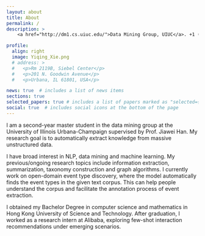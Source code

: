 ```yaml
---
layout: about
title: About
permalink: /
description: >
    <a href="http://dm1.cs.uiuc.edu/">Data Mining Group, UIUC</a>. +1 (518) 763-5018

profile:
  align: right
  image: Yiqing_Xie.png
  # address: >
  #   <p>Rm 2119B, Siebel Center</p>
  #   <p>201 N. Goodwin Avenue</p>
  #   <p>Urbana, IL 61801, USA</p>

news: true  # includes a list of news items
sections: true
selected_papers: true # includes a list of papers marked as "selected={true}"
social: true  # includes social icons at the bottom of the page
---
```


I am a second-year master student in the data mining group at the University of Illinois Urbana-Champaign supervised by Prof. Jiawei Han. My research goal is to automatically extract knowledge from massive unstructured data.

I have broad interest in NLP, data mining and machine learning. My previous/ongoing research topics include information extraction, summarization, taxonomy construction and graph algorithms. I currently work on open-domain event type discovery, where the model automatically finds the event types in the given text corpus. This can help people understand the corpus and facilitate the annotation process of event extraction.
 
I obtained my Bachelor Degree in computer science and mathematics in Hong Kong University of Science and Technology. After graduation, I worked as a research intern at Alibaba, exploring few-shot interaction recommendations under emerging scenarios.

<!---
Test

Write your biography here. Tell the world about yourself. Link to your favorite [subreddit](http://reddit.com){:target="\_blank"}. You can put a picture in, too. The code is already in, just name your picture `prof_pic.jpg` and put it in the `img/` folder.

Put your address / P.O. box / other info right below your picture. You can also disable any these elements by editing `profile` property of the YAML header of your `_pages/about.md`. Edit `_bibliography/papers.bib` and Jekyll will render your [publications page](/al-folio/publications/) automatically.

Link to your social media connections, too. This theme is set up to use [Font Awesome icons](http://fortawesome.github.io/Font-Awesome/){:target="\_blank"} and [Academicons](https://jpswalsh.github.io/academicons/){:target="\_blank"}, like the ones below. Add your Facebook, Twitter, LinkedIn, Google Scholar, or just disable all of them. 
-->
